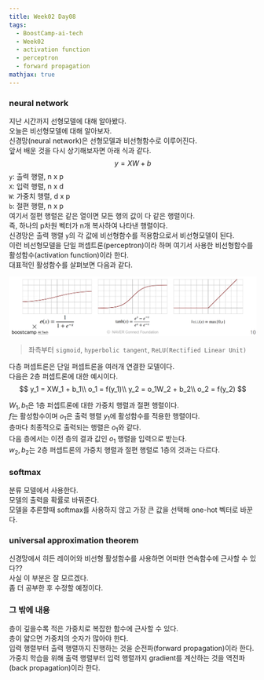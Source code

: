 ```yaml
---
title: Week02 Day08
tags:
  - BoostCamp-ai-tech
  - Week02
  - activation function
  - perceptron
  - forward propagation
mathjax: true
---
```


### neural network
지난 시간까지 선형모델에 대해 알아봤다.  
오늘은 비선형모델에 대해 알아보자.  
신경망(neural network)은 선형모델과 비선형함수로 이루어진다.  
앞서 배운 것을 다시 상기해보자면 아래 식과 같다.  
$$
y = XW + b
$$
`y`: 출력 행렬, n x p  
`X`: 입력 행렬, n x d  
`W`: 가중치 행렬, d x p  
`b`: 절편 행렬, n x p  
여기서 절편 행렬은 같은 열이면 모든 행의 값이 다 같은 행렬이다.  
즉, 하나의 p차원 벡터가 n개 복사하여 나타낸 행렬이다.  
신경망은 출력 행렬 `y`의 각 값에 비선형함수를 적용함으로서 비선형모델이 된다.  
이런 비선형모델을 단일 퍼셉트론(perceptron)이라 하며 여기서 사용한 비선형함수를 활성함수(activation function)이라 한다.  
대표적인 활성함수를 살펴보면 다음과 같다.  

![](/assets/images/3.PNG)
>좌측부터 `sigmoid`, `hyperbolic tangent`, `ReLU(Rectified Linear Unit)`  

다층 퍼셉트론은 단일 퍼셉트론을 여러개 연결한 모델이다.  
다음은 2층 퍼셉트론에 대한 예시이다.  
$$
y_1 = XW_1 + b_1\\
o_1 = f(y_1)\\
y_2 = o_1W_2 + b_2\\
o_2 = f(y_2)
$$

$W_1, b_1$은 1층 퍼셉트론에 대한 가중치 행렬과 절편 행렬이다.  
$f$는 활성함수이며 $o_1$은 출력 행렬 $y_1$에 활성함수를 적용한 행렬이다.  
층마다 최종적으로 출력되는 행렬은 $o_1$와 같다.  
다음 층에서는 이전 층의 결과 값인 $o_1$ 행렬을 입력으로 받는다.  
$w_2, b_2$는 2층 퍼셉트론의 가중치 행렬과 절편 행렬로 1층의 것과는 다르다.  

### softmax
분류 모델에서 사용한다.  
모델의 출력을 확률로 바꿔준다.  
모델을 추론할때 softmax를 사용하지 않고 가장 큰 값을 선택해 one-hot 벡터로 바꾼다.  

### universal approximation theorem
신경망에서 히든 레이어와 비선형 활성함수를 사용하면 어떠한 연속함수에 근사할 수 있다??  
사실 이 부분은 잘 모르겠다.  
좀 더 공부한 후 수정할 예정이다.  

### 그 밖에 내용
층이 깊을수록 적은 가중치로 복잡한 함수에 근사할 수 있다.  
층이 얇으면 가중치의 숫자가 많아야 한다.  
입력 행렬부터 출력 행렬까지 진행하는 것을 순전파(forward propagation)이라 한다.  
가중치 학습을 위해 출력 행렬부터 입력 행렬까지 gradient를 계산하는 것을 역전파(back propagation)이라 한다.  
